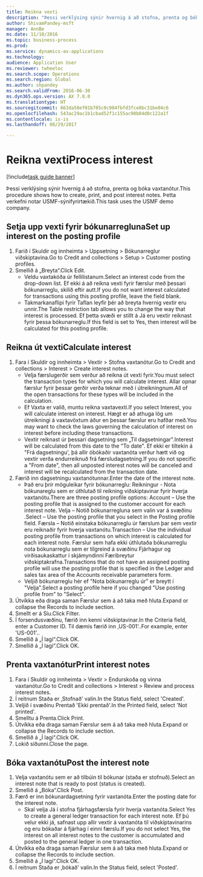 ```yaml
--- 
title: Reikna vexti
description: "Þessi verklýsing sýnir hvernig á að stofna, prenta og bóka vaxtanótur."
author: ShivamPandey-msft
manager: AnnBe
ms.date: 11/10/2016
ms.topic: business-process
ms.prod: 
ms.service: dynamics-ax-applications
ms.technology: 
audience: Application User
ms.reviewer: twheeloc
ms.search.scope: Operations
ms.search.region: Global
ms.author: shpandey
ms.search.validFrom: 2016-06-30
ms.dyn365.ops.version: AX 7.0.0
ms.translationtype: HT
ms.sourcegitcommit: 663da58ef01b705c0c984fbfd3fce8bc31be04c6
ms.openlocfilehash: 543ac29ac1b1cbad52f1c155ac90b04d0c122a1f
ms.contentlocale: is-is
ms.lasthandoff: 08/29/2017

---
```

# <a name="process-interest"></a><span data-ttu-id="93490-103">Reikna vexti</span><span class="sxs-lookup"><span data-stu-id="93490-103">Process interest</span></span>

[!include[task guide banner](../../includes/task-guide-banner.md)]

<span data-ttu-id="93490-104">Þessi verklýsing sýnir hvernig á að stofna, prenta og bóka vaxtanótur.</span><span class="sxs-lookup"><span data-stu-id="93490-104">This procedure shows how to create, print, and post interest notes.</span></span> <span data-ttu-id="93490-105">Þetta verkefni notar USMF-sýnifyrirtækið.</span><span class="sxs-lookup"><span data-stu-id="93490-105">This task uses the USMF demo company.</span></span>


## <a name="set-up-interest-on-the-posting-profile"></a><span data-ttu-id="93490-106">Setja upp vexti fyrir bókunarregluna</span><span class="sxs-lookup"><span data-stu-id="93490-106">Set up interest on the posting profile</span></span>
1. <span data-ttu-id="93490-107">Farið í Skuldir og innheimta > Uppsetning > Bókunarreglur viðskiptavina.</span><span class="sxs-lookup"><span data-stu-id="93490-107">Go to Credit and collections > Setup > Customer posting profiles.</span></span>
2. <span data-ttu-id="93490-108">Smellið á „Breyta“.</span><span class="sxs-lookup"><span data-stu-id="93490-108">Click Edit.</span></span>
    * <span data-ttu-id="93490-109">Veldu vaxtakóða úr fellilistanum.</span><span class="sxs-lookup"><span data-stu-id="93490-109">Select an interest code from the drop-down list.</span></span> <span data-ttu-id="93490-110">Ef ekki á að reikna vexti fyrir færslur með þessari bókunarreglu, skilið eftir autt.</span><span class="sxs-lookup"><span data-stu-id="93490-110">If you do not want interest calculated for transactions using this posting profile, leave the field blank.</span></span>  
    * <span data-ttu-id="93490-111">Takmarkanaflipi fyrir Taflan leyfir þér að breyta hvernig vextir eru unnir.</span><span class="sxs-lookup"><span data-stu-id="93490-111">The Table restriction tab allows you to change the way that interest is processed.</span></span> <span data-ttu-id="93490-112">Ef þetta svæði er stillt á Já eru vextir reiknast fyrir þessa bókunarreglu.</span><span class="sxs-lookup"><span data-stu-id="93490-112">If this field is set to Yes, then interest will be calculated for this posting profile.</span></span>  

## <a name="calculate-interest"></a><span data-ttu-id="93490-113">Reikna út vexti</span><span class="sxs-lookup"><span data-stu-id="93490-113">Calculate interest</span></span>
1. <span data-ttu-id="93490-114">Fara í Skuldir og innheimta > Vextir > Stofna vaxtanótur.</span><span class="sxs-lookup"><span data-stu-id="93490-114">Go to Credit and collections > Interest > Create interest notes.</span></span>
    * <span data-ttu-id="93490-115">Velja færslugerðir sem verður að reikna út vexti fyrir.</span><span class="sxs-lookup"><span data-stu-id="93490-115">You must select the transaction types for which you will calculate interest.</span></span> <span data-ttu-id="93490-116">Allar opnar færslur fyrir þessar gerðir verða teknar með í útreikningnum.</span><span class="sxs-lookup"><span data-stu-id="93490-116">All of the open transactions for these types will be included in the calculation.</span></span>  
    * <span data-ttu-id="93490-117">Ef Vaxta er valið, muntu reikna vaxtavexti.</span><span class="sxs-lookup"><span data-stu-id="93490-117">If you select Interest, you will calculate interest on interest.</span></span> <span data-ttu-id="93490-118">Hægt er að athuga lög um útreikningi á vaxtavöxtum áður en þessar færslur eru hafðar með.</span><span class="sxs-lookup"><span data-stu-id="93490-118">You may want to check the laws governing the calculation of interest on interest before including these transactions.</span></span>  
    * <span data-ttu-id="93490-119">Vextir reiknast úr þessari dagsetning sem „Til dagsetningar".</span><span class="sxs-lookup"><span data-stu-id="93490-119">Interest will be calculated from this date to the "To date".</span></span> <span data-ttu-id="93490-120">Ef ekki er tiltekin á "Frá dagsetningu', þá allir óbókaðir vaxtanóta verður hætt við og vextir verða endurreiknuð frá færsludagsetning.</span><span class="sxs-lookup"><span data-stu-id="93490-120">If you do not specific a "From date", then all unposted interest notes will be canceled and interest will be recalculated from the transaction date.</span></span>  
2. <span data-ttu-id="93490-121">Færið inn dagsetningu vaxtanótunnar.</span><span class="sxs-lookup"><span data-stu-id="93490-121">Enter the date of the interest note.</span></span>
    * <span data-ttu-id="93490-122">Það eru þrír möguleikar fyrir bókunarreglu: Reikningur - Nota bókunareglu sem er úthlutað til reikning viðskiptavinar fyrir hverja vaxtanótu.</span><span class="sxs-lookup"><span data-stu-id="93490-122">There are three posting profile options:   Account – Use the posting profile that is assigned to the customer account for each interest note.</span></span>   <span data-ttu-id="93490-123">Velja – Notið bókunarregluna sem valin var á svæðinu .</span><span class="sxs-lookup"><span data-stu-id="93490-123">Select – Use the posting profile that you select in the Posting profile field.</span></span>   <span data-ttu-id="93490-124">Færsla – Notið einstaka bókunarreglu úr færslum þar sem vextir eru reiknaðir fyrir hverja vaxtanótu.</span><span class="sxs-lookup"><span data-stu-id="93490-124">Transaction – Use the individual posting profile from transactions on which interest is calculated for each interest note.</span></span> <span data-ttu-id="93490-125">Færslur sem hafa ekki úthlutaða bókunarreglu nota bókunarreglu sem er tilgreind á svæðinu Fjárhagur og virðisaukaskattur í skjámyndinni Færibreytur viðskiptakrafna.</span><span class="sxs-lookup"><span data-stu-id="93490-125">Transactions that do not have an assigned posting profile will use the posting profile that is specified in the Ledger and sales tax area of the Accounts receivable parameters form.</span></span>  
    * <span data-ttu-id="93490-126">Veljið bókunarreglu hér ef "Nota bókunarreglu úr" er breytt í "Velja".</span><span class="sxs-lookup"><span data-stu-id="93490-126">Select a posting profile here if you changed "Use posting profile from" to "Select".</span></span>  
3. <span data-ttu-id="93490-127">Útvíkka eða draga saman Færslur sem á að taka með hluta.</span><span class="sxs-lookup"><span data-stu-id="93490-127">Expand or collapse the Records to include section.</span></span>
4. <span data-ttu-id="93490-128">Smellt er á Síu.</span><span class="sxs-lookup"><span data-stu-id="93490-128">Click Filter.</span></span>
5. <span data-ttu-id="93490-129">Í forsendusvæðinu, færið inn kenni viðskiptavinar.</span><span class="sxs-lookup"><span data-stu-id="93490-129">In the Criteria field, enter a Customer ID.</span></span> <span data-ttu-id="93490-130">Til dæmis færið inn ‚US-001‘..</span><span class="sxs-lookup"><span data-stu-id="93490-130">For example, enter 'US-001'..</span></span>
6. <span data-ttu-id="93490-131">Smellið á „Í lagi“.</span><span class="sxs-lookup"><span data-stu-id="93490-131">Click OK.</span></span>
7. <span data-ttu-id="93490-132">Smellið á „Í lagi“.</span><span class="sxs-lookup"><span data-stu-id="93490-132">Click OK.</span></span>

## <a name="print-interest-notes"></a><span data-ttu-id="93490-133">Prenta vaxtanótur</span><span class="sxs-lookup"><span data-stu-id="93490-133">Print interest notes</span></span>
1. <span data-ttu-id="93490-134">Fara í Skuldir og innheimta > Vextir > Endurskoða og vinna vaxtanótur.</span><span class="sxs-lookup"><span data-stu-id="93490-134">Go to Credit and collections > Interest > Review and process interest notes.</span></span>
2. <span data-ttu-id="93490-135">Í reitnum Staða er ‚Stofnað' valin.</span><span class="sxs-lookup"><span data-stu-id="93490-135">In the Status field, select 'Created'.</span></span>
3. <span data-ttu-id="93490-136">Veljið í svæðinu Prentað 'Ekki prentað'.</span><span class="sxs-lookup"><span data-stu-id="93490-136">In the Printed field, select 'Not printed'.</span></span>
4. <span data-ttu-id="93490-137">Smelltu á Prenta.</span><span class="sxs-lookup"><span data-stu-id="93490-137">Click Print.</span></span>
5. <span data-ttu-id="93490-138">Útvíkka eða draga saman Færslur sem á að taka með hluta.</span><span class="sxs-lookup"><span data-stu-id="93490-138">Expand or collapse the Records to include section.</span></span>
6. <span data-ttu-id="93490-139">Smellið á „Í lagi“.</span><span class="sxs-lookup"><span data-stu-id="93490-139">Click OK.</span></span>
7. <span data-ttu-id="93490-140">Lokið síðunni.</span><span class="sxs-lookup"><span data-stu-id="93490-140">Close the page.</span></span>

## <a name="post-the-interest-note"></a><span data-ttu-id="93490-141">Bóka vaxtanótu</span><span class="sxs-lookup"><span data-stu-id="93490-141">Post the interest note</span></span>
1. <span data-ttu-id="93490-142">Velja vaxtanótu sem er að tilbúin til bókunar (staða er stofnuð).</span><span class="sxs-lookup"><span data-stu-id="93490-142">Select an interest note that is ready to post (status is created).</span></span>
2. <span data-ttu-id="93490-143">Smellið á „Bóka“.</span><span class="sxs-lookup"><span data-stu-id="93490-143">Click Post.</span></span>
3. <span data-ttu-id="93490-144">Færð er inn bókunardagsetning fyrir vaxtanóta.</span><span class="sxs-lookup"><span data-stu-id="93490-144">Enter the posting date for the interest note.</span></span>
    * <span data-ttu-id="93490-145">Skal velja Já í stofna fjárhagsfærsla fyrir hverja vaxtanóta.</span><span class="sxs-lookup"><span data-stu-id="93490-145">Select Yes to create a general ledger transaction for each interest note.</span></span>     <span data-ttu-id="93490-146">Ef þú velur ekki já, safnast upp allir vextir á vaxtanóta til viðskiptavinarins og eru bókaðar á fjárhag í einni færslu.</span><span class="sxs-lookup"><span data-stu-id="93490-146">If you do not select Yes, the interest on all interest notes to the customer is accumulated and posted to the general ledger in one transaction.</span></span>  
4. <span data-ttu-id="93490-147">Útvíkka eða draga saman Færslur sem á að taka með hluta.</span><span class="sxs-lookup"><span data-stu-id="93490-147">Expand or collapse the Records to include section.</span></span>
5. <span data-ttu-id="93490-148">Smellið á „Í lagi“.</span><span class="sxs-lookup"><span data-stu-id="93490-148">Click OK.</span></span>
6. <span data-ttu-id="93490-149">Í reitnum Staða er ‚bókað' valin.</span><span class="sxs-lookup"><span data-stu-id="93490-149">In the Status field, select 'Posted'.</span></span>


